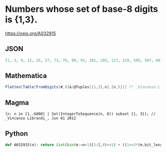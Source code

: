 # Numbers whose set of base\-8 digits is \{1,3\}\.
https://oeis.org/A032915
## JSON
```JSON
[1, 3, 9, 11, 25, 27, 73, 75, 89, 91, 201, 203, 217, 219, 585, 587, 601, 603, 713, 715, 729, 731, 1609, 1611, 1625, 1627, 1737, 1739, 1753, 1755, 4681, 4683, 4697, 4699, 4809, 4811, 4825, 4827, 5705, 5707, 5721, 5723, 5833, 5835]
```
## Mathematica
```Mathematica
Flatten[Table[FromDigits[#,8]&/@Tuples[{1,3},n],{n,5}]] (* _Vincenzo Librandi_, Jun 01 2012 *)
```
## Magma
```Magma
[n: n in [1..6000] | Set(IntegerToSequence(n, 8)) subset {1, 3}]; // _Vincenzo Librandi_, Jun 01 2012
```
## Python
```Python
def A032915(n): return (int(bin(m:=n+1)[3:],8)<<1) + ((1<<3*(m.bit_length()-1))-1)//7 # _Chai Wah Wu_, Oct 13 2023
```
